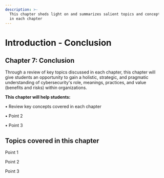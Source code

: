 ```yaml
---
description: >-
  This chapter sheds light on and summarizes salient topics and concepts covered
  in each chapter
---
```


# Introduction - Conclusion

## Chapter 7: Conclusion <a href="#chapter-2-introduction-to-cybersecurity" id="chapter-2-introduction-to-cybersecurity"></a>

Through a review of key topics discussed in each chapter, this chapter will give students an opportunity to gain a holistic, strategic, and pragmatic understanding of cybersecurity's role, meanings, practices, and value (benefits and risks) within organizations.

**This chapter will help students:**

• Review key concepts covered in each chapter

• Point 2

• Point 3

## Topics covered in this chapter <a href="#topics-covered-in-this-chapter" id="topics-covered-in-this-chapter"></a>

Point 1

Point 2

Point 3
